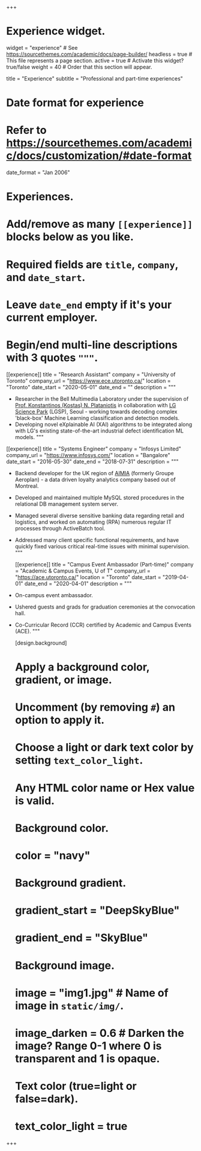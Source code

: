 +++
# Experience widget.
widget = "experience"  # See https://sourcethemes.com/academic/docs/page-builder/
headless = true  # This file represents a page section.
active = true  # Activate this widget? true/false
weight = 40  # Order that this section will appear.

title = "Experience"
subtitle = "Professional and part-time experiences"

# Date format for experience
#   Refer to https://sourcethemes.com/academic/docs/customization/#date-format
date_format = "Jan 2006"

# Experiences.
#   Add/remove as many `[[experience]]` blocks below as you like.
#   Required fields are `title`, `company`, and `date_start`.
#   Leave `date_end` empty if it's your current employer.
#   Begin/end multi-line descriptions with 3 quotes `"""`.
[[experience]]
  title = "Research Assistant"
  company = "University of Toronto"
  company_url = "https://www.ece.utoronto.ca/"
  location = "Toronto"
  date_start = "2020-05-01"
  date_end = ""
  description = """
* Researcher in the Bell Multimedia Laboratory under the supervision of [Prof. Konstantinos (Kostas) N. Plataniotis](https://scholar.google.com/citations?hl=en&user=W-4N_2gAAAAJ&view_op=list_works&sortby=pubdate "Kostas Scholar") in collaboration with [LG Science Park](http://www.lgcorp.com/innovation/sciencepark/pr "LGSP") (LGSP), Seoul - working towards decoding complex 'black-box' Machine Learning classification and detection models.
* Developing novel eXplainable AI (XAI) algorithms to be integrated along with LG's existing state-of-the-art industrial defect identification ML models.
  """

[[experience]]
  title = "Systems Engineer"
  company = "Infosys Limited"
  company_url = "https://www.infosys.com/"
  location = "Bangalore"
  date_start = "2016-05-30"
  date_end = "2018-07-31"
  description = """
* Backend developer for the UK region of [AIMIA](https://www.aimia.com/) (formerly Groupe Aeroplan) - a data driven loyalty analytics company based out of Montreal.
* Developed and maintained multiple MySQL stored procedures in the relational DB management system server.
* Managed several diverse sensitive banking data regarding retail and logistics, and worked on automating (RPA) numerous regular IT processes through ActiveBatch tool.
* Addressed many client specific functional requirements, and have quickly fixed various critical real-time issues with minimal supervision.
  """
  
  [[experience]]
  title = "Campus Event Ambassador (Part-time)"
  company = "Academic & Campus Events, U of T"
  company_url = "https://ace.utoronto.ca/"
  location = "Toronto"
  date_start = "2019-04-01"
  date_end = "2020-04-01"
  description = """
* On-campus event ambassador.
* Ushered guests and grads for graduation ceremonies at the convocation hall.
* Co-Curricular Record (CCR) certified by Academic and Campus Events (ACE)</a>.
  """
  
  
  [design.background]
  # Apply a background color, gradient, or image.
  #   Uncomment (by removing `#`) an option to apply it.
  #   Choose a light or dark text color by setting `text_color_light`.
  #   Any HTML color name or Hex value is valid.
  
  # Background color.
  # color = "navy"
  
  # Background gradient.
  # gradient_start = "DeepSkyBlue"
  # gradient_end = "SkyBlue"
  
  # Background image.
  # image = "img1.jpg"  # Name of image in `static/img/`.
  # image_darken = 0.6  # Darken the image? Range 0-1 where 0 is transparent and 1 is opaque.

  # Text color (true=light or false=dark).
  # text_color_light = true  

+++
